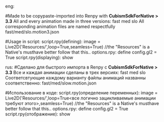 eng:

#Made to be copypaste-imported into Renpy with  **CubismSdkForNative > 3.3** 
All and every animation made in three versions:
	fast
	med
	slo
All corresponding animation files are named respectfully
	<animname> fast/med/slo.motion3.json


#Usage in script:
script.rpy(defining):	image <animname> = Live2D('Resources/<animname>',loop=True<all logically looping anims requre that>,seamless=True) //the "Resources" is a Native's musthave better follow that this..
options.rpy:	define config.gl2 = True
script.rpy(displaying):	 show <animname> <variant>



rus:
#Сделано для быстрого импорта в Renpy с **CubismSdkForNative  > 3.3** 
Все и каждая анимации сделаны в трех версиях:
	fast
	med
	slo
Соответсвтующие каждому варианту файлы анимаций названны соответственно:
	<animname> fast/med/slow.motion.json


#Использование в коде:
script.rpy(определение переменных):	image <animname> = Live2D('Resources/<animname>',loop=True<все логично зацикливаемые анимации требуют этого>,seamless=True) //the "Resources" is a Native's musthave better follow that this..
options.rpy:	define config.gl2 = True
script.rpy(отображение):	 show <animname> <variant>